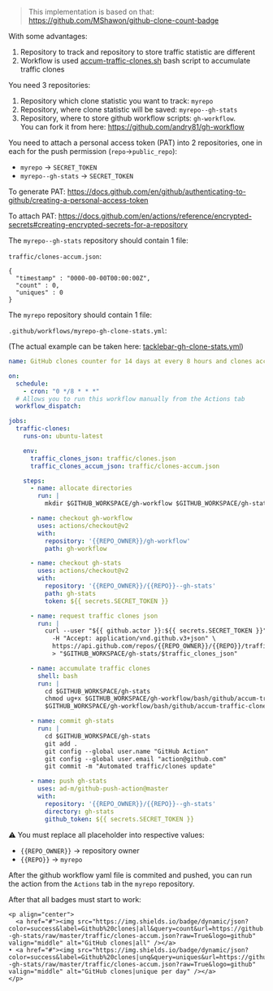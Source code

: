 > This implementation is based on that: https://github.com/MShawon/github-clone-count-badge

With some advantages:

1. Repository to track and repository to store traffic statistic are different
2. Workflow is used [accum-traffic-clones.sh](https://github.com/andry81/gh-workflow/blob/master/bash/github/accum-traffic-clones.sh) bash script to accumulate traffic clones

You need 3 repositories:

1. Repository which clone statistic you want to track: `myrepo`
2. Repository, where clone statistic will be saved: `myrepo--gh-stats`
3. Repository, where to store github workflow scripts: `gh-workflow`.<br>
   You can fork it from here: https://github.com/andry81/gh-workflow

You need to attach a personal access token (PAT) into 2 repositories, one in each for the push permission (`repo`->`public_repo`):

* `myrepo` -> `SECRET_TOKEN`
* `myrepo--gh-stats` -> `SECRET_TOKEN`

To generate PAT: https://docs.github.com/en/github/authenticating-to-github/creating-a-personal-access-token

To attach PAT: https://docs.github.com/en/actions/reference/encrypted-secrets#creating-encrypted-secrets-for-a-repository

The `myrepo--gh-stats` repository should contain 1 file:

`traffic/clones-accum.json`:

```
{
  "timestamp" : "0000-00-00T00:00:00Z",
  "count" : 0,
  "uniques" : 0
}
```

The `myrepo` repository should contain 1 file:

`.github/workflows/myrepo-gh-clone-stats.yml`:

(The actual example can be taken here: [tacklebar-gh-clone-stats.yml](https://github.com/andry81/tacklebar/blob/trunk/.github/workflows/tacklebar-gh-clone-stats.yml))

```yaml
name: GitHub clones counter for 14 days at every 8 hours and clones accumulator

on:
  schedule:
    - cron: "0 */8 * * *"
  # Allows you to run this workflow manually from the Actions tab
  workflow_dispatch:

jobs:
  traffic-clones:
    runs-on: ubuntu-latest

    env:
      traffic_clones_json: traffic/clones.json
      traffic_clones_accum_json: traffic/clones-accum.json

    steps:
      - name: allocate directories
        run: |
          mkdir $GITHUB_WORKSPACE/gh-workflow $GITHUB_WORKSPACE/gh-stats

      - name: checkout gh-workflow
        uses: actions/checkout@v2
        with:
          repository: '{{REPO_OWNER}}/gh-workflow'
          path: gh-workflow

      - name: checkout gh-stats
        uses: actions/checkout@v2
        with:
          repository: '{{REPO_OWNER}}/{{REPO}}--gh-stats'
          path: gh-stats
          token: ${{ secrets.SECRET_TOKEN }}

      - name: request traffic clones json
        run: |
          curl --user "${{ github.actor }}:${{ secrets.SECRET_TOKEN }}" \
            -H "Accept: application/vnd.github.v3+json" \
            https://api.github.com/repos/{{REPO_OWNER}}/{{REPO}}/traffic/clones \
            > "$GITHUB_WORKSPACE/gh-stats/$traffic_clones_json"

      - name: accumulate traffic clones
        shell: bash
        run: |
          cd $GITHUB_WORKSPACE/gh-stats
          chmod ug+x $GITHUB_WORKSPACE/gh-workflow/bash/github/accum-traffic-clones.sh
          $GITHUB_WORKSPACE/gh-workflow/bash/github/accum-traffic-clones.sh

      - name: commit gh-stats
        run: |
          cd $GITHUB_WORKSPACE/gh-stats
          git add .
          git config --global user.name "GitHub Action"
          git config --global user.email "action@github.com"
          git commit -m "Automated traffic/clones update"

      - name: push gh-stats
        uses: ad-m/github-push-action@master
        with:
          repository: '{{REPO_OWNER}}/{{REPO}}--gh-stats'
          directory: gh-stats
          github_token: ${{ secrets.SECRET_TOKEN }}
```

:warning: You must replace all placeholder into respective values:

* `{{REPO_OWNER}}` -> repository owner
* `{{REPO}}` -> `myrepo`

After the github workflow yaml file is commited and pushed, you can run the action from the `Actions` tab in the `myrepo` repository.

After that all badges must start to work:

```
<p align="center">
  <a href="#"><img src="https://img.shields.io/badge/dynamic/json?color=success&label=Github%20clones|all&query=count&url=https://github.com/{{REPO_OWNER}}/{{REPO}}--gh-stats/raw/master/traffic/clones-accum.json?raw=True&logo=github" valign="middle" alt="GitHub clones|all" /></a>
• <a href="#"><img src="https://img.shields.io/badge/dynamic/json?color=success&label=Github%20clones|unq&query=uniques&url=https://github.com/{{REPO_OWNER}}/{{REPO}}--gh-stats/raw/master/traffic/clones-accum.json?raw=True&logo=github" valign="middle" alt="GitHub clones|unique per day" /></a>
</p>
```
